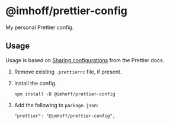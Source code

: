 # @imhoff/prettier-config

My personal Prettier config.

## Usage

Usage is based on [Sharing configurations](https://prettier.io/docs/en/configuration.html#sharing-configurations) from the Prettier docs.

1. Remove existing `.prettierrc` file, if present.
1. Install the config.

    ```
    npm install -D @imhoff/prettier-config
    ```

1. Add the following to `package.json`:

    ```
    "prettier": "@imhoff/prettier-config",
    ```
